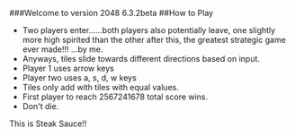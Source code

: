 ###Welcome to version 2048 6.3.2beta
##How to Play
* Two players enter......both players also potentially leave, one slightly more high spirited than the other after this, the greatest strategic game ever made!!! ...by me.
* Anyways, tiles slide towards different directions based on input.
* Player 1 uses arrow keys
* Player two uses a, s, d, w keys
* Tiles only add with tiles with equal values.
* First player to reach 2567241678 total score wins.
* Don't die.

This is Steak Sauce!!